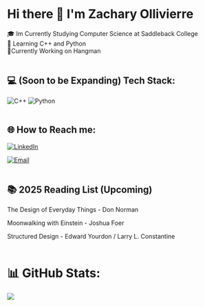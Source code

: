 # Hi there 👋 I'm Zachary Ollivierre

🎓 Im Currently Studying Computer Science at Saddleback College<br>🎯 Learning C++ and Python<br>📝Currently Working on Hangman
<br><br>
## 💻 (Soon to be Expanding) Tech Stack:

![C++](https://img.shields.io/badge/c++-%2300599C.svg?style=for-the-badge&logo=c%2B%2B&logoColor=white) ![Python](https://img.shields.io/badge/python-3670A0?style=for-the-badge&logo=python&logoColor=ffdd54)
<br><br>
## 🌐 How to Reach me: 

[![LinkedIn](https://img.shields.io/badge/LinkedIn-Profile-blue?logo=linkedin)](https://linkedin.com/in/zach-ollivierre-zo1313)

[![Email](https://img.shields.io/badge/Email-Contact-informational?logo=gmail)](mailto:ollivierre1313@gmail.com)
<br><br>
## 📚 2025 Reading List (Upcoming)

The Design of Everyday Things - Don Norman

Moonwalking with Einstein - Joshua Foer

Structured Design - Edward Yourdon / Larry L. Constantine
<br><br>
# 📊 GitHub Stats:
![](https://github-readme-stats.vercel.app/api?username=ZacharyOllivierre&theme=radical&hide_border=false&include_all_commits=false&count_private=true)<br/>

